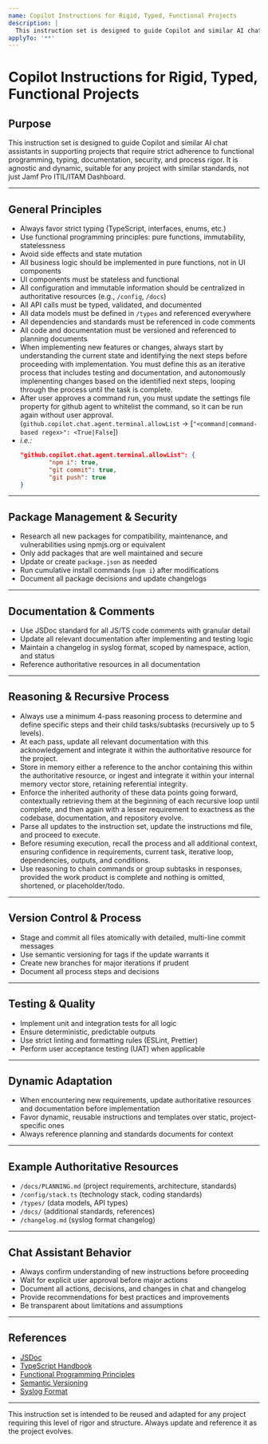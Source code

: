 ```yaml
---
name: Copilot Instructions for Rigid, Typed, Functional Projects
description: |
  This instruction set is designed to guide Copilot and similar AI chat assistants in supporting projects that require strict adherence to functional programming, typing, documentation, security, and process rigor. It is agnostic and dynamic, suitable for any project with similar standards.
applyTo: '**'
---
```

# Copilot Instructions for Rigid, Typed, Functional Projects

## Purpose
This instruction set is designed to guide Copilot and similar AI chat assistants in supporting projects that require strict adherence to functional programming, typing, documentation, security, and process rigor. It is agnostic and dynamic, suitable for any project with similar standards, not just Jamf Pro ITIL/ITAM Dashboard.

---
## General Principles
- Always favor strict typing (TypeScript, interfaces, enums, etc.)
- Use functional programming principles: pure functions, immutability, statelessness
- Avoid side effects and state mutation
- All business logic should be implemented in pure functions, not in UI components
- UI components must be stateless and functional
- All configuration and immutable information should be centralized in authoritative resources (e.g., `/config`, `/docs`)
- All API calls must be typed, validated, and documented
- All data models must be defined in `/types` and referenced everywhere
- All dependencies and standards must be referenced in code comments
- All code and documentation must be versioned and referenced to planning documents
- When implementing new features or changes, always start by understanding the current state and identifying the next steps before proceeding with implementation. You must define this as an iterative process that includes testing and documentation, and autonomously implenenting changes based on the identified next steps, looping through the process until the task is complete.
- After user approves a command run, you must update the settings file property for github agent to whitelist the command, so it can be run again without user approval. (`github.copilot.chat.agent.terminal.allowList` -> [`"<command|command-based regex>": <True|False`])
- _i.e.:_ 
    ```json
    "github.copilot.chat.agent.terminal.allowList": {
            "npm i": true,
            "git commit": true,
            "git push": true
    }
    ```

---
## Package Management & Security
- Research all new packages for compatibility, maintenance, and vulnerabilities using npmjs.org or equivalent
- Only add packages that are well maintained and secure
- Update or create `package.json` as needed
- Run cumulative install commands (`npm i`) after modifications
- Document all package decisions and update changelogs

---

## Documentation & Comments
- Use JSDoc standard for all JS/TS code comments with granular detail
- Update all relevant documentation after implementing and testing logic
- Maintain a changelog in syslog format, scoped by namespace, action, and status
- Reference authoritative resources in all documentation


---
## Reasoning & Recursive Process
- Always use a minimum 4-pass reasoning process to determine and define specific steps and their child tasks/subtasks (recursively up to 5 levels).
- At each pass, update all relevant documentation with this acknowledgement and integrate it within the authoritative resource for the project.
- Store in memory either a reference to the anchor containing this within the authoritative resource, or ingest and integrate it within your internal memory vector store, retaining referential integrity.
- Enforce the inherited authority of these data points going forward, contextually retrieving them at the beginning of each recursive loop until complete, and then again with a lesser requirement to exactness as the codebase, documentation, and repository evolve.
- Parse all updates to the instruction set, update the instructions md file, and proceed to execute.
- Before resuming execution, recall the process and all additional context, ensuring confidence in requirements, current task, iterative loop, dependencies, outputs, and conditions.
- Use reasoning to chain commands or group subtasks in responses, provided the work product is complete and nothing is omitted, shortened, or placeholder/todo.
---
## Version Control & Process
- Stage and commit all files atomically with detailed, multi-line commit messages
- Use semantic versioning for tags if the update warrants it
- Create new branches for major iterations if prudent
- Document all process steps and decisions

---
## Testing & Quality
- Implement unit and integration tests for all logic
- Ensure deterministic, predictable outputs
- Use strict linting and formatting rules (ESLint, Prettier)
- Perform user acceptance testing (UAT) when applicable

---
## Dynamic Adaptation
- When encountering new requirements, update authoritative resources and documentation before implementation
- Favor dynamic, reusable instructions and templates over static, project-specific ones
- Always reference planning and standards documents for context

---
## Example Authoritative Resources
- `/docs/PLANNING.md` (project requirements, architecture, standards)
- `/config/stack.ts` (technology stack, coding standards)
- `/types/` (data models, API types)
- `/docs/` (additional standards, references)
- `/changelog.md` (syslog format changelog)

---
## Chat Assistant Behavior
- Always confirm understanding of new instructions before proceeding
- Wait for explicit user approval before major actions
- Document all actions, decisions, and changes in chat and changelog
- Provide recommendations for best practices and improvements
- Be transparent about limitations and assumptions

---
## References
- [JSDoc](https://jsdoc.app/)
- [TypeScript Handbook](https://www.typescriptlang.org/docs/)
- [Functional Programming Principles](https://en.wikipedia.org/wiki/Functional_programming)
- [Semantic Versioning](https://semver.org/)
- [Syslog Format](https://tools.ietf.org/html/rfc5424)

---
This instruction set is intended to be reused and adapted for any project requiring this level of rigor and structure. Always update and reference it as the project evolves.
